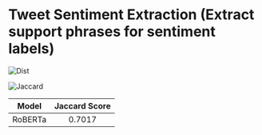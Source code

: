 # Tweet Sentiment Extraction (Extract support phrases for sentiment labels)

![Dist](https://i.ibb.co/mStsTbJ/dist.png)

![Jaccard](https://images.deepai.org/glossary-terms/jaccard-index-391304.jpg)

| Model       | Jaccard Score |
| ------------|:-------------:|
| RoBERTa     | 0.7017        |
